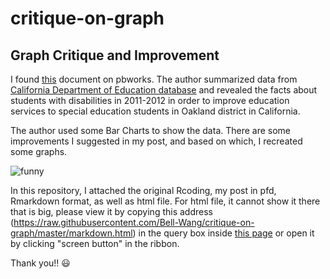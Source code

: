 # critique-on-graph
## Graph Critique and Improvement

I found [this](http://oaklandcac.pbworks.com/w/page/59627544/Facts%20About%20OUSD's%20Students%20with%20Disabilities) document on pbworks. The author summarized data from [California Department of Education database](http://data1.cde.ca.gov/dataquest/dataquest.asp) and revealed the facts about students with disabilities in 2011-2012 in order to improve education services to special education students in Oakland district in California.

The author used some Bar Charts to show the data. There are some improvements I suggested in my post, and based on which, I recreated some graphs.

![funny](http://i.imgur.com/MiPIl.jpg)


In this repository, I attached the original Rcoding, my post in pfd, Rmarkdown format, as well as html file. For html file,  it cannot show it there that is big, please view it by copying this address (https://raw.githubusercontent.com/Bell-Wang/critique-on-graph/master/markdown.html) in the query box inside [this page](http://htmlpreview.github.io)
or open it by clicking "screen button" in the ribbon.






Thank you!! :smiley:
